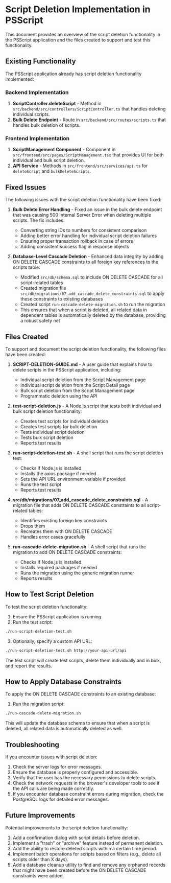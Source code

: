 # Script Deletion Implementation in PSScript

This document provides an overview of the script deletion functionality in the PSScript application and the files created to support and test this functionality.

## Existing Functionality

The PSScript application already has script deletion functionality implemented:

### Backend Implementation

1. **ScriptController.deleteScript** - Method in `src/backend/src/controllers/ScriptController.ts` that handles deleting individual scripts.
2. **Bulk Delete Endpoint** - Route in `src/backend/src/routes/scripts.ts` that handles bulk deletion of scripts.

### Frontend Implementation

1. **ScriptManagement Component** - Component in `src/frontend/src/pages/ScriptManagement.tsx` that provides UI for both individual and bulk script deletion.
2. **API Service** - Methods in `src/frontend/src/services/api.ts` for `deleteScript` and `bulkDeleteScripts`.

## Fixed Issues

The following issues with the script deletion functionality have been fixed:

1. **Bulk Delete Error Handling** - Fixed an issue in the bulk delete endpoint that was causing 500 Internal Server Error when deleting multiple scripts. The fix includes:
   - Converting string IDs to numbers for consistent comparison
   - Adding better error handling for individual script deletion failures
   - Ensuring proper transaction rollback in case of errors
   - Adding consistent success flag in response objects

2. **Database-Level Cascade Deletion** - Enhanced data integrity by adding ON DELETE CASCADE constraints to all foreign key references to the scripts table:
   - Modified `src/db/schema.sql` to include ON DELETE CASCADE for all script-related tables
   - Created migration file `src/db/migrations/07_add_cascade_delete_constraints.sql` to apply these constraints to existing databases
   - Created script `run-cascade-delete-migration.sh` to run the migration
   - This ensures that when a script is deleted, all related data in dependent tables is automatically deleted by the database, providing a robust safety net

## Files Created

To support and document the script deletion functionality, the following files have been created:

1. **SCRIPT-DELETION-GUIDE.md** - A user guide that explains how to delete scripts in the PSScript application, including:
   - Individual script deletion from the Script Management page
   - Individual script deletion from the Script Detail page
   - Bulk script deletion from the Script Management page
   - Programmatic deletion using the API

2. **test-script-deletion.js** - A Node.js script that tests both individual and bulk script deletion functionality:
   - Creates test scripts for individual deletion
   - Creates test scripts for bulk deletion
   - Tests individual script deletion
   - Tests bulk script deletion
   - Reports test results

3. **run-script-deletion-test.sh** - A shell script that runs the script deletion test:
   - Checks if Node.js is installed
   - Installs the axios package if needed
   - Sets the API URL environment variable if provided
   - Runs the test script
   - Reports test results

4. **src/db/migrations/07_add_cascade_delete_constraints.sql** - A migration file that adds ON DELETE CASCADE constraints to all script-related tables:
   - Identifies existing foreign key constraints
   - Drops them
   - Recreates them with ON DELETE CASCADE
   - Handles error cases gracefully

5. **run-cascade-delete-migration.sh** - A shell script that runs the migration to add ON DELETE CASCADE constraints:
   - Checks if Node.js is installed
   - Installs required packages if needed
   - Runs the migration using the generic migration runner
   - Reports results

## How to Test Script Deletion

To test the script deletion functionality:

1. Ensure the PSScript application is running.
2. Run the test script:

```bash
./run-script-deletion-test.sh
```

3. Optionally, specify a custom API URL:

```bash
./run-script-deletion-test.sh http://your-api-url/api
```

The test script will create test scripts, delete them individually and in bulk, and report the results.

## How to Apply Database Constraints

To apply the ON DELETE CASCADE constraints to an existing database:

1. Run the migration script:

```bash
./run-cascade-delete-migration.sh
```

This will update the database schema to ensure that when a script is deleted, all related data is automatically deleted as well.

## Troubleshooting

If you encounter issues with script deletion:

1. Check the server logs for error messages.
2. Ensure the database is properly configured and accessible.
3. Verify that the user has the necessary permissions to delete scripts.
4. Check the network requests in the browser's developer tools to see if the API calls are being made correctly.
5. If you encounter database constraint errors during migration, check the PostgreSQL logs for detailed error messages.

## Future Improvements

Potential improvements to the script deletion functionality:

1. Add a confirmation dialog with script details before deletion.
2. Implement a "trash" or "archive" feature instead of permanent deletion.
3. Add the ability to restore deleted scripts within a certain time period.
4. Implement batch operations for scripts based on filters (e.g., delete all scripts older than X days).
5. Add a database cleanup utility to find and remove any orphaned records that might have been created before the ON DELETE CASCADE constraints were added.

